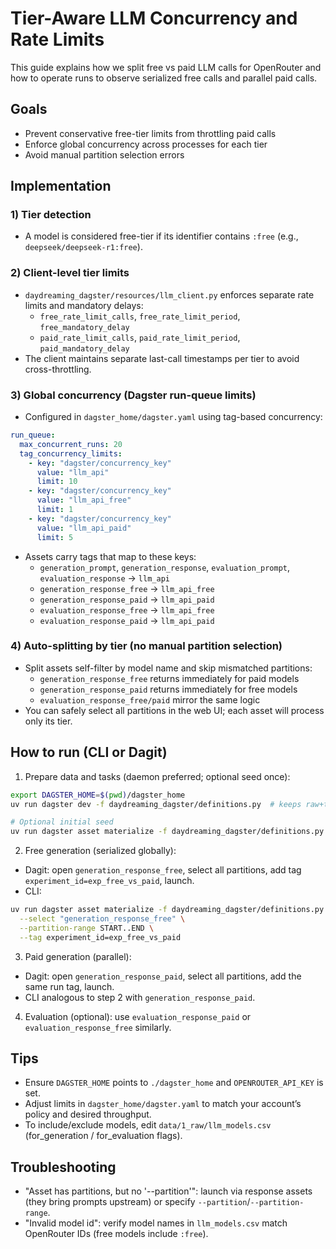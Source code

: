 # Tier-Aware LLM Concurrency and Rate Limits

This guide explains how we split free vs paid LLM calls for OpenRouter and how to operate runs to observe serialized free calls and parallel paid calls.

## Goals
- Prevent conservative free-tier limits from throttling paid calls
- Enforce global concurrency across processes for each tier
- Avoid manual partition selection errors

## Implementation

### 1) Tier detection
- A model is considered free-tier if its identifier contains `:free` (e.g., `deepseek/deepseek-r1:free`).

### 2) Client-level tier limits
- `daydreaming_dagster/resources/llm_client.py` enforces separate rate limits and mandatory delays:
  - `free_rate_limit_calls`, `free_rate_limit_period`, `free_mandatory_delay`
  - `paid_rate_limit_calls`, `paid_rate_limit_period`, `paid_mandatory_delay`
- The client maintains separate last-call timestamps per tier to avoid cross-throttling.

### 3) Global concurrency (Dagster run-queue limits)
- Configured in `dagster_home/dagster.yaml` using tag-based concurrency:

```yaml
run_queue:
  max_concurrent_runs: 20
  tag_concurrency_limits:
    - key: "dagster/concurrency_key"
      value: "llm_api"
      limit: 10
    - key: "dagster/concurrency_key"
      value: "llm_api_free"
      limit: 1
    - key: "dagster/concurrency_key"
      value: "llm_api_paid"
      limit: 5
```

- Assets carry tags that map to these keys:
  - `generation_prompt`, `generation_response`, `evaluation_prompt`, `evaluation_response` → `llm_api`
  - `generation_response_free` → `llm_api_free`
  - `generation_response_paid` → `llm_api_paid`
  - `evaluation_response_free` → `llm_api_free`
  - `evaluation_response_paid` → `llm_api_paid`

### 4) Auto-splitting by tier (no manual partition selection)
- Split assets self-filter by model name and skip mismatched partitions:
  - `generation_response_free` returns immediately for paid models
  - `generation_response_paid` returns immediately for free models
  - `evaluation_response_free/paid` mirror the same logic
- You can safely select all partitions in the web UI; each asset will process only its tier.

## How to run (CLI or Dagit)

1. Prepare data and tasks (daemon preferred; optional seed once):
```bash
export DAGSTER_HOME=$(pwd)/dagster_home
uv run dagster dev -f daydreaming_dagster/definitions.py  # keeps raw+tasks auto-updated

# Optional initial seed
uv run dagster asset materialize -f daydreaming_dagster/definitions.py --select "group:task_definitions"
```

2. Free generation (serialized globally):
- Dagit: open `generation_response_free`, select all partitions, add tag `experiment_id=exp_free_vs_paid`, launch.
- CLI:
```bash
uv run dagster asset materialize -f daydreaming_dagster/definitions.py \
  --select "generation_response_free" \
  --partition-range START..END \
  --tag experiment_id=exp_free_vs_paid
```

3. Paid generation (parallel):
- Dagit: open `generation_response_paid`, select all partitions, add the same run tag, launch.
- CLI analogous to step 2 with `generation_response_paid`.

4. Evaluation (optional): use `evaluation_response_paid` or `evaluation_response_free` similarly.

## Tips
- Ensure `DAGSTER_HOME` points to `./dagster_home` and `OPENROUTER_API_KEY` is set.
- Adjust limits in `dagster_home/dagster.yaml` to match your account’s policy and desired throughput.
- To include/exclude models, edit `data/1_raw/llm_models.csv` (for_generation / for_evaluation flags).

## Troubleshooting
- "Asset has partitions, but no '--partition'": launch via response assets (they bring prompts upstream) or specify `--partition`/`--partition-range`.
- "Invalid model id": verify model names in `llm_models.csv` match OpenRouter IDs (free models include `:free`).
